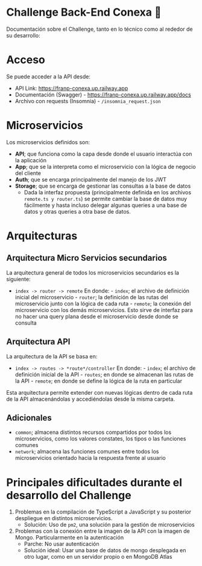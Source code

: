 # Challenge Back-End Conexa 🚀

Documentación sobre el Challenge, tanto en lo técnico como al rededor de su desarrollo:

# Acceso

Se puede acceder a la API desde:

- API Link: https://franp-conexa.up.railway.app
- Documentación (Swagger) - https://franp-conexa.up.railway.app/docs
- Archivo con requests (Insomnia) - `/insomnia_request.json`

# Microservicios

Los microservicios definidos son:

- **API**; que funciona como la capa desde donde el usuario interactúa con la aplicación
- **App**; que se la interpreta como el microservicio con la lógica de negocio del cliente
- **Auth**; que se encarga principalmente del manejo de los JWT
- **Storage**; que se encarga de gestionar las consultas a la base de datos
  - Dada la interfaz propuesta (principalmente definida en los archivos `remote.ts y router.ts`) se permite cambiar la base de datos muy fácilmente y hasta incluso delegar algunas queries a una base de datos y otras queries a otra base de datos.

# Arquitecturas

## Arquitectura Micro Servicios secundarios

La arquitectura general de todos los microservicios secundarios es la siguiente:

- `index -> router -> remote`
  En donde: - `index`; el archivo de definición inicial del microservicio - `router`; la definición de las rutas del microservicio junto con la lógica de cada ruta - `remote`; la conexión del microservicio con los demás microservicios. Esto sirve de interfaz para no hacer una query plana desde el microservicio desde donde se consulta

## Arquitectura API

La arquitectura de la API se basa en:

- `index -> routes -> *route*/controller`
  En donde: - `index`; el archivo de definición inicial de la API - `routes`; en donde se almacenan las rutas de la API - `remote`; en donde se define la lógica de la ruta en particular

Esta arquitectura permite extender con nuevas lógicas dentro de cada ruta de la API almacenándolas y accediéndolas desde la misma carpeta.

## Adicionales

- `common`; almacena distintos recursos compartidos por todos los microservicios, como los valores constates, los tipos o las funciones comunes
- `network`; almacena las funciones comunes entre todos los microservicios orientado hacia la respuesta frente al usuario

# Principales dificultades durante el desarrollo del Challenge

1. Problemas en la compilación de TypeScript a JavaScript y su posterior despliegue en distintos microservicios.
   - Solución: Uso de `pm2`, una solución para la gestión de microservicios
2. Problemas con la conexión entre la imagen de la API con la imagen de Mongo. Particularmente en la autenticación
   - Parche: No usar autenticación
   - Solución ideal: Usar una base de datos de mongo desplegada en otro lugar, como en un servidor propio o en MongoDB Atlas
